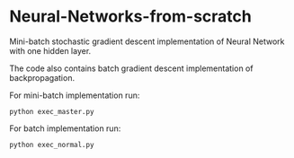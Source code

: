 # Neural-Networks-from-scratch
Mini-batch stochastic gradient descent implementation of Neural Network with one hidden layer.

The code also contains batch gradient descent implementation of backpropagation.

For mini-batch implementation run:
```
python exec_master.py
```

For batch implementation run:

```
python exec_normal.py
```
